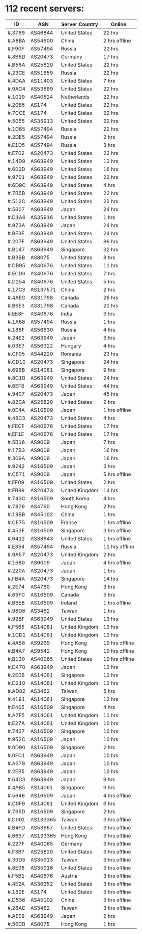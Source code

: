 # 112 recent servers:

| ID | ASN | Server Country | Online |
| ------ | ------ | ------ | ------ |
| #.3769 | AS46844 | United States | 22 hrs |
| #.A8BA | AS54600 | China | 2 hrs offline |
| #.F90F | AS57494 | Russia | 22 hrs |
| #.8B6D | AS20473 | Germany | 17 hrs |
| #.B56A | AS25820 | United States | 22 hrs |
| #.23CE | AS51659 | Russia | 22 hrs |
| #.4DAA | AS11403 | United States | 7 hrs |
| #.9AC4 | AS53889 | United States | 22 hrs |
| #.1019 | AS40824 | Netherlands | 22 hrs |
| #.20B5 | AS174 | United States | 22 hrs |
| #.7CCE | AS174 | United States | 22 hrs |
| #.5055 | AS35913 | United States | 22 hrs |
| #.1C65 | AS57494 | Russia | 22 hrs |
| #.2DE5 | AS57494 | Russia | 2 hrs |
| #.E1D5 | AS57494 | Russia | 3 hrs |
| #.E702 | AS20473 | United States | 22 hrs |
| #.14D9 | AS63949 | United States | 13 hrs |
| #.602D | AS63949 | United States | 16 hrs |
| #.9701 | AS63949 | United States | 22 hrs |
| #.6D9C | AS63949 | United States | 4 hrs |
| #.7B5B | AS63949 | United States | 22 hrs |
| #.512C | AS63949 | United States | 22 hrs |
| #.5607 | AS63949 | Japan | 24 hrs |
| #.D1A6 | AS35916 | United States | 1 hrs |
| #.973A | AS63949 | Japan | 24 hrs |
| #.BE3E | AS63949 | United States | 24 hrs |
| #.207F | AS63949 | United States | 86 hrs |
| #.B147 | AS63949 | Singapore | 32 hrs |
| #.B3BB | AS8075 | United States | 8 hrs |
| #.DB95 | AS40676 | United States | 11 hrs |
| #.ECD6 | AS40676 | United States | 7 hrs |
| #.D254 | AS40676 | United States | 5 hrs |
| #.17C3 | AS137571 | China | 2 hrs |
| #.4AEC | AS31798 | Canada | 26 hrs |
| #.B6E3 | AS31798 | Canada | 21 hrs |
| #.EE8F | AS40676 | India | 3 hrs |
| #.1A68 | AS57494 | Russia | 1 hrs |
| #.186F | AS56630 | Russia | 4 hrs |
| #.24E2 | AS63949 | Japan | 3 hrs |
| #.03E7 | AS56322 | Hungary | 4 hrs |
| #.CF05 | AS44220 | Romania | 23 hrs |
| #.CD10 | AS20473 | Singapore | 24 hrs |
| #.696B | AS14061 | Singapore | 9 hrs |
| #.8C1B | AS63949 | United States | 24 hrs |
| #.6EF8 | AS63949 | United States | 44 hrs |
| #.9407 | AS20473 | Japan | 45 hrs |
| #.82CA | AS25820 | United States | 2 hrs |
| #.0E4A | AS16509 | Japan | 1 hrs offline |
| #.48C3 | AS20473 | United States | 4 hrs |
| #.FECF | AS40676 | United States | 17 hrs |
| #.EF1E | AS40676 | United States | 17 hrs |
| #.5B16 | AS9009 | Japan | 7 hrs |
| #.17B3 | AS9009 | Japan | 16 hrs |
| #.309A | AS9009 | Japan | 16 hrs |
| #.9242 | AS16509 | Japan | 3 hrs |
| #.C571 | AS9009 | Japan | 5 hrs offline |
| #.EF09 | AS16509 | United States | 2 hrs |
| #.FB89 | AS20473 | United Kingdom | 14 hrs |
| #.743C | AS16509 | South Korea | 4 hrs |
| #.7876 | AS4760 | Hong Kong | 2 hrs |
| #.18BB | AS45102 | China | 1 hrs |
| #.CE75 | AS16509 | France | 1 hrs offline |
| #.453F | AS16509 | Singapore | 3 hrs offline |
| #.6412 | AS38843 | United States | 1 hrs offline |
| #.E354 | AS57494 | Russia | 11 hrs offline |
| #.9A57 | AS20473 | United Kingdom | 2 hrs |
| #.1680 | AS9009 | Japan | 4 hrs offline |
| #.220A | AS20473 | Japan | 1 hrs |
| #.FB4A | AS20473 | Singapore | 14 hrs |
| #.2E74 | AS4760 | Hong Kong | 3 hrs |
| #.65FC | AS16509 | Canada | 5 hrs |
| #.BBEB | AS16509 | Ireland | 1 hrs offline |
| #.98D8 | AS3462 | Taiwan | 1 hrs |
| #.92BF | AS63949 | United States | 13 hrs |
| #.F565 | AS14061 | United Kingdom | 13 hrs |
| #.1CD1 | AS14061 | United Kingdom | 13 hrs |
| #.4A58 | AS9269 | Hong Kong | 10 hrs offline |
| #.B4A7 | AS9542 | Hong Kong | 10 hrs offline |
| #.B130 | AS40065 | United States | 10 hrs offline |
| #.D478 | AS63949 | Japan | 13 hrs |
| #.2E0B | AS14061 | Singapore | 13 hrs |
| #.D210 | AS14061 | United Kingdom | 13 hrs |
| #.AD82 | AS3462 | Taiwan | 5 hrs |
| #.4191 | AS14061 | Singapore | 12 hrs |
| #.E465 | AS16509 | Singapore | 4 hrs |
| #.A7F5 | AS14061 | United Kingdom | 11 hrs |
| #.E27A | AS14061 | United Kingdom | 10 hrs |
| #.7437 | AS16509 | Singapore | 10 hrs |
| #.952C | AS16509 | Japan | 10 hrs |
| #.0D90 | AS16509 | Singapore | 2 hrs |
| #.0FC1 | AS63949 | Japan | 10 hrs |
| #.A378 | AS63949 | Japan | 10 hrs |
| #.2EB5 | AS63949 | Japan | 10 hrs |
| #.64C3 | AS63949 | Japan | 9 hrs |
| #.4AB5 | AS14061 | Singapore | 9 hrs |
| #.5646 | AS16509 | Japan | 4 hrs offline |
| #.C0F9 | AS14061 | United Kingdom | 6 hrs |
| #.765D | AS16509 | Singapore | 2 hrs |
| #.D001 | AS133365 | Taiwan | 3 hrs offline |
| #.B4FD | AS53667 | United States | 3 hrs offline |
| #.6637 | AS133365 | Hong Kong | 3 hrs offline |
| #.227F | AS40065 | Germany | 3 hrs offline |
| #.F3B7 | AS25820 | United States | 3 hrs offline |
| #.39D3 | AS35913 | Taiwan | 3 hrs offline |
| #.8E98 | AS35916 | United States | 3 hrs offline |
| #.F5B1 | AS40676 | Austria | 3 hrs offline |
| #.4E2A | AS36352 | United States | 3 hrs offline |
| #.182E | AS174 | United States | 3 hrs offline |
| #.D536 | AS45102 | China | 3 hrs offline |
| #.28AC | AS3462 | Taiwan | 3 hrs offline |
| #.AEE9 | AS63949 | Japan | 2 hrs |
| #.56CB | AS8075 | Hong Kong | 1 hrs |

